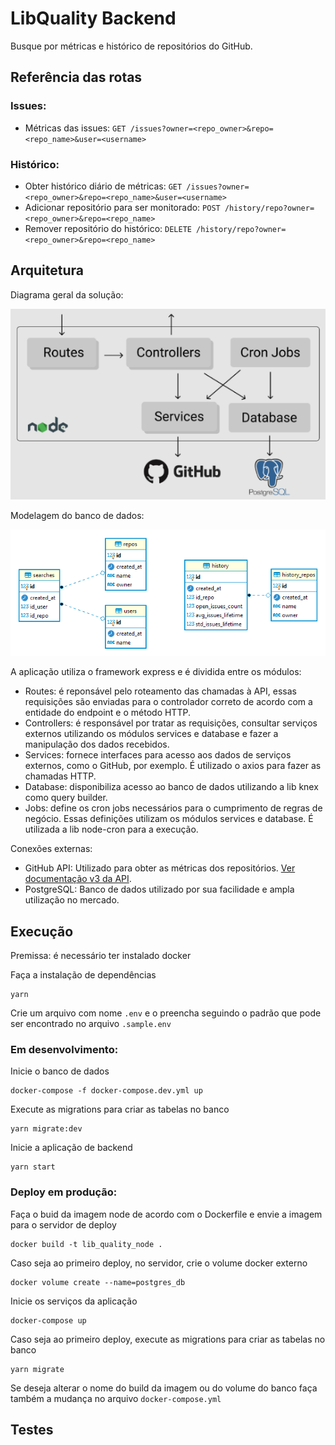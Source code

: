 # LibQuality Backend
Busque por métricas e histórico de repositórios do GitHub.

## Referência das rotas

### Issues:
* Métricas das issues: `GET /issues?owner=<repo_owner>&repo=<repo_name>&user=<username>`

### Histórico:
* Obter histórico diário de métricas: `GET /issues?owner=<repo_owner>&repo=<repo_name>&user=<username>`
* Adicionar repositório para ser monitorado: `POST /history/repo?owner=<repo_owner>&repo=<repo_name>`
* Remover repositório do histórico: `DELETE /history/repo?owner=<repo_owner>&repo=<repo_name>`

## Arquitetura
Diagrama geral da solução:

![Diagrama da arquitetura](docs/architecture.png)

Modelagem do banco de dados:

![Diagrama banco](docs/database_diagram.png)

A aplicação utiliza o framework express e é dividida entre os módulos:
- Routes: é reponsável pelo roteamento das chamadas à API, essas requisições são enviadas para o controlador correto de acordo com a entidade do endpoint e o método HTTP.
- Controllers: é responsável por tratar as requisições, consultar serviços externos utilizando os módulos services e database e fazer a manipulação dos dados recebidos.
- Services: fornece interfaces para acesso aos dados de serviços externos, como o GitHub, por exemplo. É utilizado o axios para fazer as chamadas HTTP.
- Database: disponibiliza acesso ao banco de dados utilizando a lib knex como query builder.
- Jobs: define os cron jobs necessários para o cumprimento de regras de negócio. Essas definições utilizam os módulos services e database. É utilizada a lib node-cron para a execução.

Conexões externas:
- GitHub API: Utilizado para obter as métricas dos repositórios. [Ver documentação v3 da API](https://docs.github.com/en/free-pro-team@latest/rest).
- PostgreSQL: Banco de dados utilizado por sua facilidade e ampla utilização no mercado.

## Execução
Premissa: é necessário ter instalado docker

Faça a instalação de dependências
```
yarn
```

Crie um arquivo com nome `.env` e o preencha seguindo o padrão que pode ser encontrado no arquivo `.sample.env`

### Em desenvolvimento:
Inicie o banco de dados
```
docker-compose -f docker-compose.dev.yml up
```

Execute as migrations para criar as tabelas no banco
```
yarn migrate:dev
```

Inicie a aplicação de backend
```
yarn start
```

### Deploy em produção:
Faça o buid da imagem node de acordo com o Dockerfile e envie a imagem para o servidor de deploy
```
docker build -t lib_quality_node .
```

Caso seja ao primeiro deploy, no servidor, crie o volume docker externo
```
docker volume create --name=postgres_db
```

Inicie os serviços da aplicação
```
docker-compose up
```

Caso seja ao primeiro deploy, execute as migrations para criar as tabelas no banco
```
yarn migrate
```

Se deseja alterar o nome do build da imagem ou do volume do banco faça também a mudança no arquivo `docker-compose.yml`

## Testes